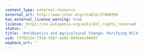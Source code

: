 ```yaml
---
content_type: external-resource
external_url: http://www.jstor.org/stable/27868996
has_external_license_warning: true
license: https://en.wikipedia.org/wiki/All_rights_reserved
status: ''
title: 'Antibiotics and Agricultural Change: Purifying Milk'
uid: 73f0222e-f358-4587-ae65-88d2ebc08497
wayback_url: ''
---
```

